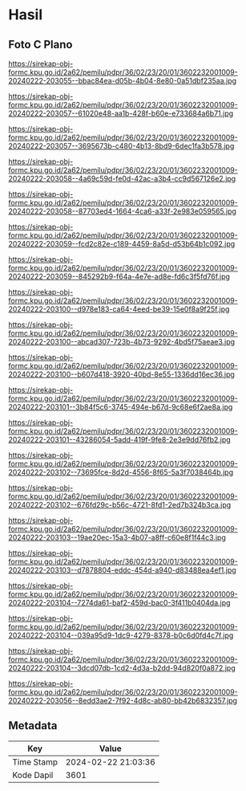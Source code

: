 # Hasil

## Foto C Plano

https://sirekap-obj-formc.kpu.go.id/2a62/pemilu/pdpr/36/02/23/20/01/3602232001009-20240222-203055--bbac84ea-d05b-4b04-8e80-0a51dbf235aa.jpg

https://sirekap-obj-formc.kpu.go.id/2a62/pemilu/pdpr/36/02/23/20/01/3602232001009-20240222-203057--61020e48-aa1b-428f-b60e-e733684a6b71.jpg

https://sirekap-obj-formc.kpu.go.id/2a62/pemilu/pdpr/36/02/23/20/01/3602232001009-20240222-203057--3695673b-c480-4b13-8bd9-6dec1fa3b578.jpg

https://sirekap-obj-formc.kpu.go.id/2a62/pemilu/pdpr/36/02/23/20/01/3602232001009-20240222-203058--4a69c59d-fe0d-42ac-a3b4-cc9d567126e2.jpg

https://sirekap-obj-formc.kpu.go.id/2a62/pemilu/pdpr/36/02/23/20/01/3602232001009-20240222-203058--87703ed4-1664-4ca6-a33f-2e983e059565.jpg

https://sirekap-obj-formc.kpu.go.id/2a62/pemilu/pdpr/36/02/23/20/01/3602232001009-20240222-203059--fcd2c82e-c189-4459-8a5d-d53b64b1c092.jpg

https://sirekap-obj-formc.kpu.go.id/2a62/pemilu/pdpr/36/02/23/20/01/3602232001009-20240222-203059--845292b9-f64a-4e7e-ad8e-fd6c3f5fd76f.jpg

https://sirekap-obj-formc.kpu.go.id/2a62/pemilu/pdpr/36/02/23/20/01/3602232001009-20240222-203100--d978e183-ca64-4eed-be39-15e0f8a9f25f.jpg

https://sirekap-obj-formc.kpu.go.id/2a62/pemilu/pdpr/36/02/23/20/01/3602232001009-20240222-203100--abcad307-723b-4b73-9292-4bd5f75aeae3.jpg

https://sirekap-obj-formc.kpu.go.id/2a62/pemilu/pdpr/36/02/23/20/01/3602232001009-20240222-203100--b607d418-3920-40bd-8e55-1336dd16ec36.jpg

https://sirekap-obj-formc.kpu.go.id/2a62/pemilu/pdpr/36/02/23/20/01/3602232001009-20240222-203101--3b84f5c6-3745-494e-b67d-9c68e6f2ae8a.jpg

https://sirekap-obj-formc.kpu.go.id/2a62/pemilu/pdpr/36/02/23/20/01/3602232001009-20240222-203101--43286054-5add-419f-9fe8-2e3e9dd76fb2.jpg

https://sirekap-obj-formc.kpu.go.id/2a62/pemilu/pdpr/36/02/23/20/01/3602232001009-20240222-203102--73695fce-8d2d-4556-8f65-5a3f7038464b.jpg

https://sirekap-obj-formc.kpu.go.id/2a62/pemilu/pdpr/36/02/23/20/01/3602232001009-20240222-203102--676fd29c-b56c-4721-8fd1-2ed7b324b3ca.jpg

https://sirekap-obj-formc.kpu.go.id/2a62/pemilu/pdpr/36/02/23/20/01/3602232001009-20240222-203103--19ae20ec-15a3-4b07-a8ff-c60e8f1f44c3.jpg

https://sirekap-obj-formc.kpu.go.id/2a62/pemilu/pdpr/36/02/23/20/01/3602232001009-20240222-203103--d7878804-eddc-454d-a940-d83488ea4ef1.jpg

https://sirekap-obj-formc.kpu.go.id/2a62/pemilu/pdpr/36/02/23/20/01/3602232001009-20240222-203104--7274da61-baf2-459d-bac0-3f411b0404da.jpg

https://sirekap-obj-formc.kpu.go.id/2a62/pemilu/pdpr/36/02/23/20/01/3602232001009-20240222-203104--039a95d9-1dc9-4279-8378-b0c6d0fd4c7f.jpg

https://sirekap-obj-formc.kpu.go.id/2a62/pemilu/pdpr/36/02/23/20/01/3602232001009-20240222-203104--3dcd07db-1cd2-4d3a-b2dd-94d820f0a872.jpg

https://sirekap-obj-formc.kpu.go.id/2a62/pemilu/pdpr/36/02/23/20/01/3602232001009-20240222-203056--8edd3ae2-7f92-4d8c-ab80-bb42b6832357.jpg


## Metadata

| Key        | Value               |
| ---------- | ------------------- |
| Time Stamp | 2024-02-22 21:03:36 |
| Kode Dapil | 3601                |



